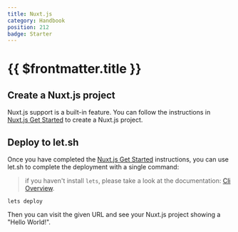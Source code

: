 ```yaml
---
title: Nuxt.js
category: Handbook
position: 212
badge: Starter
---
```


# {{ $frontmatter.title }}

## Create a Nuxt.js project

Nuxt.js support is a built-in feature.
You can follow the instructions in [Nuxt.js Get Started](https://nuxtjs.org/docs/2.x/get-started/installation)
to create a Nuxt.js project.

## Deploy to let.sh

Once you have completed the [Nuxt.js Get Started](https://nuxtjs.org/docs/2.x/get-started/installation)
instructions, you can use let.sh to complete the deployment with a single command:

> if you haven't install `lets`, please take a look at the documentation: [Cli Overview](/cli/overview).

```shell
lets deploy
```

Then you can visit the given URL and see your Nuxt.js project showing a "Hello World!".
